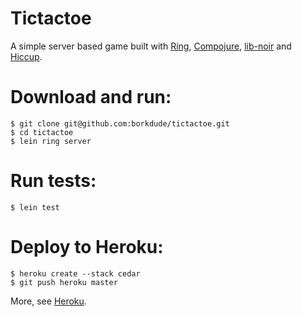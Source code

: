 Tictactoe
=========
A simple server based game built with [Ring](https://github.com/ring-clojure), [Compojure](https://github.com/weavejester/compojure), [lib-noir](https://github.com/noir-clojure/lib-noir) and [Hiccup](https://github.com/weavejester/hiccup).

# Download and run: 

    $ git clone git@github.com:borkdude/tictactoe.git
    $ cd tictactoe
    $ lein ring server
    
# Run tests:    

    $ lein test

# Deploy to Heroku:

    $ heroku create --stack cedar
    $ git push heroku master    

More, see [Heroku](https://blog.heroku.com/archives/2011/7/5/clojure_on_heroku).

